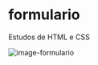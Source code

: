 # formulario
Estudos de HTML e CSS

![image-formulario](https://user-images.githubusercontent.com/47358333/120947649-85a01180-c716-11eb-9734-2cd33c1f3fbf.PNG)
